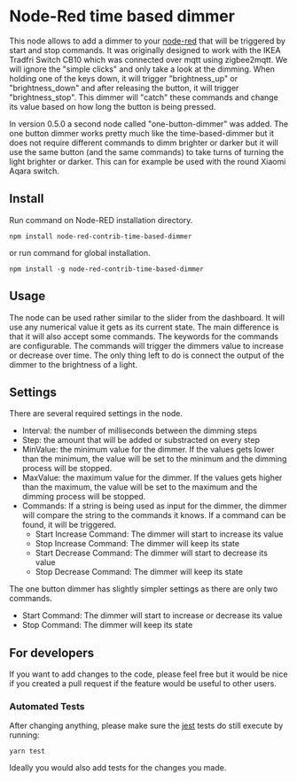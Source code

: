 # Node-Red time based dimmer

This node allows to add a dimmer to your [node-red][1] that will be triggered by start and stop commands. It was originally designed to work with the IKEA Tradfri Switch CB10 which was connected over mqtt using zigbee2mqtt. We will ignore the "simple clicks" and only take a look at the dimming. When holding one of the keys down, it will trigger "brightness_up" or "brightness_down" and after releasing the button, it will trigger "brightness_stop". This dimmer will &quot;catch&quot; these commands and change its value based on how long the button is being pressed.

In version 0.5.0 a second node called &quot;one-button-dimmer&quot; was added. The one button dimmer works pretty much like the time-based-dimmer but it does not require different commands to dimm brighter or darker but it will use the same button (and the same commands) to take turns of turning the light brighter or darker. This can for example be used with the round Xiaomi Aqara switch.

## Install 

Run command on Node-RED installation directory.

    npm install node-red-contrib-time-based-dimmer

or run command for global installation.

    npm install -g node-red-contrib-time-based-dimmer

## Usage

The node can be used rather similar to the slider from the dashboard. It will use any numerical value it gets as its current state. The main difference is that it will also accept some commands. The keywords for the commands are configurable. The commands will trigger the dimmers value to increase or decrease over time. The only thing left to do is connect the output of the dimmer to the brightness of a light.

## Settings 

There are several required settings in the node. 
* Interval: the number of milliseconds between the dimming steps
* Step: the amount that will be added or substracted on every step
* MinValue: the minimum value for the dimmer. If the values gets lower than the minimum, the value will be set to the minimum and the dimming process will be stopped.
* MaxValue: the maximum value for the dimmer. If the values gets higher than the maximum, the value will be set to the maximum and the dimming process will be stopped.
* Commands: If a string is being used as input for the dimmer, the dimmer will compare the string to the commands it knows. If a command can be found, it will be triggered. 
  * Start Increase Command: The dimmer will start to increase its value
  * Stop Increase Command: The dimmer will keep its state
  * Start Decrease Command: The dimmer will start to decrease its value
  * Stop Decrease Command: The dimmer will keep its state

The one button dimmer has slightly simpler settings as there are only two commands.
* Start Command: The dimmer will start to increase or decrease its value
* Stop Command: The dimmer will keep its state

## For developers

If you want to add changes to the code, please feel free but it would be nice if you created a pull request if the feature would be useful to other users.

### Automated Tests

After changing anything, please make sure the [jest][2] tests do still execute by running:

    yarn test

Ideally you would also add tests for the changes you made.

[1]:http://nodered.org
[2]:https://jestjs.io/
